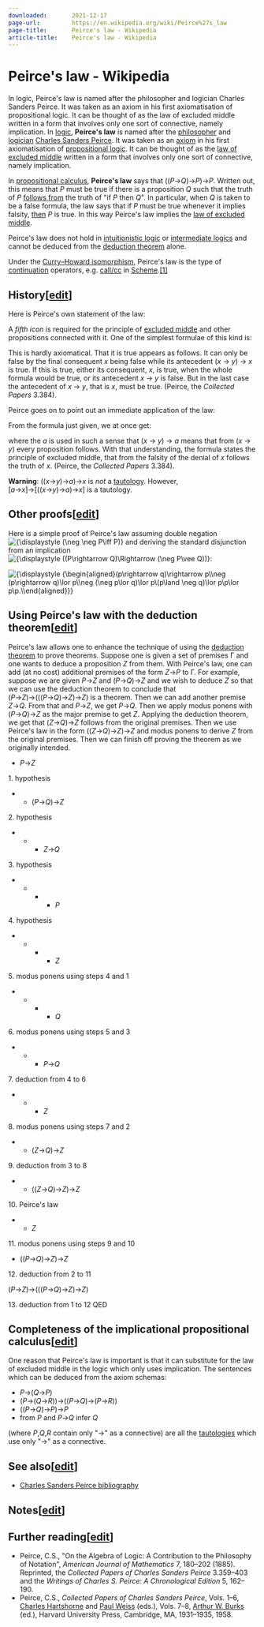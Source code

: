 ```yaml
---
downloaded:       2021-12-17
page-url:         https://en.wikipedia.org/wiki/Peirce%27s_law
page-title:       Peirce's law - Wikipedia
article-title:    Peirce's law - Wikipedia
---
```

# Peirce's law - Wikipedia

In logic, Peirce's law is named after the philosopher and logician Charles Sanders Peirce.  It was taken as an axiom in his first axiomatisation of propositional logic.  It can be thought of as the law of excluded middle written in a form that involves only one sort of connective, namely implication.
In [logic][1], __Peirce's law__ is named after the [philosopher][2] and [logician][3] [Charles Sanders Peirce][4]. It was taken as an [axiom][5] in his first axiomatisation of [propositional logic][6]. It can be thought of as the [law of excluded middle][7] written in a form that involves only one sort of connective, namely implication.

In [propositional calculus][8], __Peirce's law__ says that ((*P*→*Q*)→*P*)→*P*. Written out, this means that *P* must be true if there is a proposition *Q* such that the truth of *P* [follows from][9] the truth of "if *P* then *Q*". In particular, when *Q* is taken to be a false formula, the law says that if *P* must be true whenever it implies falsity, [then][10] *P* is true. In this way Peirce's law implies the [law of excluded middle][11].

Peirce's law does not hold in [intuitionistic logic][12] or [intermediate logics][13] and cannot be deduced from the [deduction theorem][14] alone.

Under the [Curry–Howard isomorphism][15], Peirce's law is the type of [continuation][16] operators, e.g. [call/cc][17] in [Scheme][18].[\[1\]][19]

## History\[[edit][20]\]

Here is Peirce's own statement of the law:

A *fifth icon* is required for the principle of [excluded middle][21] and other propositions connected with it. One of the simplest formulae of this kind is:

This is hardly axiomatical. That it is true appears as follows. It can only be false by the final consequent *x* being false while its antecedent (*x* → *y*) → *x* is true. If this is true, either its consequent, *x*, is true, when the whole formula would be true, or its antecedent *x* → *y* is false. But in the last case the antecedent of *x* → *y*, that is *x*, must be true. (Peirce, the *Collected Papers* 3.384).

Peirce goes on to point out an immediate application of the law:

From the formula just given, we at once get:

where the *a* is used in such a sense that (*x* → *y*) → *a* means that from (*x* → *y*) every proposition follows. With that understanding, the formula states the principle of excluded middle, that from the falsity of the denial of *x* follows the truth of *x*. (Peirce, the *Collected Papers* 3.384).

__Warning__: ((*x*→*y*)→*a*)→*x* is *not* a [tautology][22]. However, \[*a*→*x*\]→\[((*x*→*y*)→*a*)→*x*\] is a tautology.

## Other proofs\[[edit][23]\]

Here is a simple proof of Peirce's law assuming double negation ![{\displaystyle (\neg \neg P\iff P)}](https://wikimedia.org/api/rest_v1/media/math/render/svg/ce72b55891fbaff391bbe16951a70ca00dd524a9) and deriving the standard disjunction from an implication ![{\displaystyle ((P\rightarrow Q)\Rightarrow (\neg P\vee Q))}](https://wikimedia.org/api/rest_v1/media/math/render/svg/daab1bd95d49ea456c629b5e1e846366c7ae71ff):

![{\displaystyle {\begin{aligned}(p\rightarrow q)\rightarrow p\\\neg (p\rightarrow q)\lor p\\\neg (\neg p\lor q)\lor p\\(p\land \neg q)\lor p\\p\lor p\\p.\\\end{aligned}}}](https://wikimedia.org/api/rest_v1/media/math/render/svg/8e9eeeeb5b81a4fc349693579e7de23f32fb1c5c)

## Using Peirce's law with the deduction theorem\[[edit][24]\]

Peirce's law allows one to enhance the technique of using the [deduction theorem][25] to prove theorems. Suppose one is given a set of premises Γ and one wants to deduce a proposition *Z* from them. With Peirce's law, one can add (at no cost) additional premises of the form *Z*→*P* to Γ. For example, suppose we are given *P*→*Z* and (*P*→*Q*)→*Z* and we wish to deduce *Z* so that we can use the deduction theorem to conclude that (*P*→*Z*)→(((*P*→*Q*)→*Z*)→*Z*) is a theorem. Then we can add another premise *Z*→*Q*. From that and *P*→*Z*, we get *P*→*Q*. Then we apply modus ponens with (*P*→*Q*)→*Z* as the major premise to get *Z*. Applying the deduction theorem, we get that (*Z*→*Q*)→*Z* follows from the original premises. Then we use Peirce's law in the form ((*Z*→*Q*)→*Z*)→*Z* and modus ponens to derive *Z* from the original premises. Then we can finish off proving the theorem as we originally intended.

-   *P*→*Z*

1\. hypothesis

-   -   (*P*→*Q*)→*Z*

2\. hypothesis

-   -   -   *Z*→*Q*

3\. hypothesis

-   -   -   -   *P*

4\. hypothesis

-   -   -   -   *Z*

5\. modus ponens using steps 4 and 1

-   -   -   -   *Q*

6\. modus ponens using steps 5 and 3

-   -   -   *P*→*Q*

7\. deduction from 4 to 6

-   -   -   *Z*

8\. modus ponens using steps 7 and 2

-   -   (*Z*→*Q*)→*Z*

9\. deduction from 3 to 8

-   -   ((*Z*→*Q*)→*Z*)→*Z*

10\. Peirce's law

-   -   *Z*

11\. modus ponens using steps 9 and 10

-   ((*P*→*Q*)→*Z*)→*Z*

12\. deduction from 2 to 11

(*P*→*Z*)→(((*P*→*Q*)→*Z*)→*Z*)

13\. deduction from 1 to 12 QED

## Completeness of the implicational propositional calculus\[[edit][26]\]

One reason that Peirce's law is important is that it can substitute for the law of excluded middle in the logic which only uses implication. The sentences which can be deduced from the axiom schemas:

-   *P*→(*Q*→*P*)
-   (*P*→(*Q*→*R*))→((*P*→*Q*)→(*P*→*R*))
-   ((*P*→*Q*)→*P*)→*P*
-   from *P* and *P*→*Q* infer *Q*

(where *P*,*Q*,*R* contain only "→" as a connective) are all the [tautologies][27] which use only "→" as a connective.

## See also\[[edit][28]\]

-   [Charles Sanders Peirce bibliography][29]

## Notes\[[edit][30]\]

## Further reading\[[edit][31]\]

-   Peirce, C.S., "On the Algebra of Logic: A Contribution to the Philosophy of Notation", *American Journal of Mathematics* 7, 180–202 (1885). Reprinted, the *Collected Papers of Charles Sanders Peirce* 3.359–403 and the *Writings of Charles S. Peirce: A Chronological Edition* 5, 162–190.
-   Peirce, C.S., *Collected Papers of Charles Sanders Peirce*, Vols. 1–6, [Charles Hartshorne][32] and [Paul Weiss][33] (eds.), Vols. 7–8, [Arthur W. Burks][34] (ed.), Harvard University Press, Cambridge, MA, 1931–1935, 1958.

[1]: https://en.wikipedia.org/wiki/Logic "Logic"
[2]: https://en.wikipedia.org/wiki/Philosopher "Philosopher"
[3]: https://en.wikipedia.org/wiki/Logician "Logician"
[4]: https://en.wikipedia.org/wiki/Charles_Sanders_Peirce "Charles Sanders Peirce"
[5]: https://en.wikipedia.org/wiki/Axiom#Mathematics "Axiom"
[6]: https://en.wikipedia.org/wiki/Propositional_logic "Propositional logic"
[7]: https://en.wikipedia.org/wiki/Law_of_excluded_middle "Law of excluded middle"
[8]: https://en.wikipedia.org/wiki/Propositional_calculus "Propositional calculus"
[9]: https://en.wikipedia.org/wiki/Logical_consequence "Logical consequence"
[10]: https://en.wikipedia.org/wiki/Consequentia_mirabilis "Consequentia mirabilis"
[11]: https://en.wikipedia.org/wiki/Law_of_excluded_middle "Law of excluded middle"
[12]: https://en.wikipedia.org/wiki/Intuitionistic_logic "Intuitionistic logic"
[13]: https://en.wikipedia.org/wiki/Intermediate_logic "Intermediate logic"
[14]: https://en.wikipedia.org/wiki/Deduction_theorem "Deduction theorem"
[15]: https://en.wikipedia.org/wiki/Curry%E2%80%93Howard_isomorphism "Curry–Howard isomorphism"
[16]: https://en.wikipedia.org/wiki/Continuation "Continuation"
[17]: https://en.wikipedia.org/wiki/Call/cc "Call/cc"
[18]: https://en.wikipedia.org/wiki/Scheme_(programming_language) "Scheme (programming language)"
[19]: https://en.wikipedia.org/wiki/Peirce%27s_law#cite_note-1
[20]: https://en.wikipedia.org/w/index.php?title=Peirce%27s_law&action=edit&section=1 "Edit section: History"
[21]: https://en.wikipedia.org/wiki/Excluded_middle "Excluded middle"
[22]: https://en.wikipedia.org/wiki/Tautology_(logic) "Tautology (logic)"
[23]: https://en.wikipedia.org/w/index.php?title=Peirce%27s_law&action=edit&section=2 "Edit section: Other proofs"
[24]: https://en.wikipedia.org/w/index.php?title=Peirce%27s_law&action=edit&section=3 "Edit section: Using Peirce's law with the deduction theorem"
[25]: https://en.wikipedia.org/wiki/Deduction_theorem "Deduction theorem"
[26]: https://en.wikipedia.org/w/index.php?title=Peirce%27s_law&action=edit&section=4 "Edit section: Completeness of the implicational propositional calculus"
[27]: https://en.wikipedia.org/wiki/Tautology_(logic) "Tautology (logic)"
[28]: https://en.wikipedia.org/w/index.php?title=Peirce%27s_law&action=edit&section=5 "Edit section: See also"
[29]: https://en.wikipedia.org/wiki/Charles_Sanders_Peirce_bibliography "Charles Sanders Peirce bibliography"
[30]: https://en.wikipedia.org/w/index.php?title=Peirce%27s_law&action=edit&section=6 "Edit section: Notes"
[31]: https://en.wikipedia.org/w/index.php?title=Peirce%27s_law&action=edit&section=7 "Edit section: Further reading"
[32]: https://en.wikipedia.org/wiki/Charles_Hartshorne "Charles Hartshorne"
[33]: https://en.wikipedia.org/wiki/Paul_Weiss_(philosopher) "Paul Weiss (philosopher)"
[34]: https://en.wikipedia.org/wiki/Arthur_W._Burks "Arthur W. Burks"
